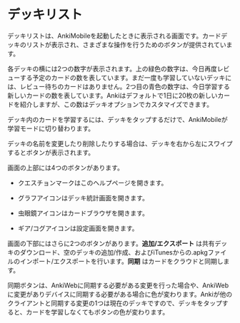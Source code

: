 # デッキリスト

デッキリストは、AnkiMobileを起動したときに表示される画面です。カードデッキのリストが表示され、さまざまな操作を行うためのボタンが提供されています。

各デッキの横には2つの数字が表示されます。上の緑色の数字は、今日再度レビューする予定のカードの数を表しています。まだ一度も学習していないデッキには、レビュー待ちのカードはありません。2つ目の青色の数字は、今日学習する新しいカードの数を表しています。Ankiはデフォルトで1日に20枚の新しいカードを紹介しますが、この数はデッキオプションでカスタマイズできます。

デッキ内のカードを学習するには、デッキをタップするだけで、AnkiMobileが学習モードに切り替わります。

デッキの名前を変更したり削除したりする場合は、デッキを右から左にスワイプするとボタンが表示されます。

画面の上部には4つのボタンがあります。

- クエスチョンマークはこのヘルプページを開きます。

- グラフアイコンはデッキ統計画面を開きます。

- 虫眼鏡アイコンはカードブラウザを開きます。

- ギア/コグアイコンは設定画面を開きます。

画面の下部にはさらに2つのボタンがあります。**追加/エクスポート** は共有デッキのダウンロード、空のデッキの追加/作成、およびiTunesからの.apkgファイルのインポート/エクスポートを行います。**同期** はカードをクラウドと同期します。

同期ボタンは、AnkiWebに同期する必要がある変更を行った場合や、AnkiWebに変更がありデバイスに同期する必要がある場合に色が変わります。Ankiが他のクライアントと同期する変更の1つは現在のデッキですので、デッキをタップすると、カードを学習しなくてもボタンの色が変わります。